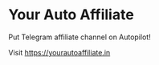 # Your Auto Affiliate

Put Telegram affiliate channel on Autopilot!

Visit https://yourautoaffiliate.in
